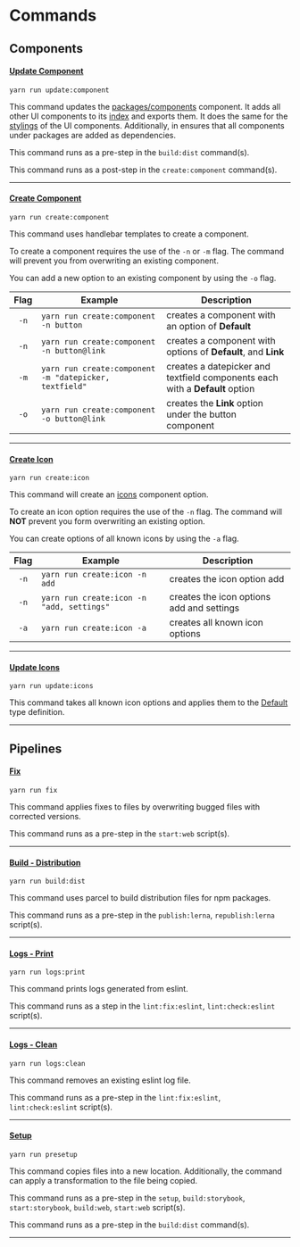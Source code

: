 # Commands

## Components

#### [Update Component](./components/cmd.update-lib.js)

`yarn run update:component`

This command updates the [packages/components](../packages/components/README.md) component. It adds all other UI components to its [index](../packages/components/src/index.ts) and exports them. It does the same for the [stylings](../packages/components/src/_index.scss) of the UI components. Additionally, in ensures that all components under packages are added as dependencies.

This command runs as a pre-step in the `build:dist` command(s).

This command runs as a post-step in the `create:component` command(s).

---

#### [Create Component](./components/cmd.create.js)

`yarn run create:component`

This command uses handlebar templates to create a component.

To create a component requires the use of the `-n` or `-m` flag. The command will prevent you from overwriting an existing component.

You can add a new option to an existing component by using the `-o` flag.

| Flag | Example                                                | Description                                                                  |
| :--: | ------------------------------------------------------ | ---------------------------------------------------------------------------- |
| `-n` | `yarn run create:component -n button`                  | creates a component with an option of **Default**                            |
| `-n` | `yarn run create:component -n button@link`             | creates a component with options of **Default**, and **Link**                |
| `-m` | `yarn run create:component -m "datepicker, textfield"` | creates a datepicker and textfield components each with a **Default** option |
| `-o` | `yarn run create:component -o button@link`             | creates the **Link** option under the button component                       |

---

#### [Create Icon](./components/cmd.create-icon.js)

`yarn run create:icon`

This command will create an [icons](../packages/icons/README.md) component option.

To create an icon option requires the use of the `-n` flag. The command will **NOT** prevent you form overwriting an existing option.

You can create options of all known icons by using the `-a` flag.

| Flag | Example                                   | Description                               |
| :--: | ----------------------------------------- | ----------------------------------------- |
| `-n` | `yarn run create:icon -n add`             | creates the icon option add               |
| `-n` | `yarn run create:icon -n "add, settings"` | creates the icon options add and settings |
| `-a` | `yarn run create:icon -a`                 | creates all known icon options            |

---

#### [Update Icons](./components/cmd.update-icons.js)

`yarn run update:icons`

This command takes all known icon options and applies them to the [Default](../packages/icons/src/Default/Default.types.ts) type definition.

---

## Pipelines

#### [Fix](./pipeline/cmd.fixes.js)

`yarn run fix`

This command applies fixes to files by overwriting bugged files with corrected versions.

This command runs as a pre-step in the `start:web` script(s).

---

#### [Build - Distribution](./pipeline/cmd.dist.js)

`yarn run build:dist`

This command uses parcel to build distribution files for npm packages.

This command runs as a pre-step in the `publish:lerna`, `republish:lerna` script(s).

---

#### [Logs - Print](./pipeline/cmd.logs.js)

`yarn run logs:print`

This command prints logs generated from eslint.

This command runs as a step in the `lint:fix:eslint`, `lint:check:eslint` script(s).

---

#### [Logs - Clean](./pipeline/cmd.logs-clean.js)

`yarn run logs:clean`

This command removes an existing eslint log file.

This command runs as a pre-step in the `lint:fix:eslint`, `lint:check:eslint` script(s).

---

#### [Setup](./pipeline/cmd.setup.js)

`yarn run presetup`

This command copies files into a new location. Additionally, the command can apply a transformation to the file being copied.

This command runs as a pre-step in the `setup`, `build:storybook`, `start:storybook`, `build:web`, `start:web` script(s).

This command runs as a pre-step in the `build:dist` command(s).

---
